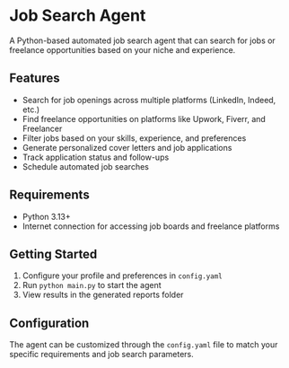 # Job Search Agent

A Python-based automated job search agent that can search for jobs or freelance opportunities based on your niche and experience.

## Features

- Search for job openings across multiple platforms (LinkedIn, Indeed, etc.)
- Find freelance opportunities on platforms like Upwork, Fiverr, and Freelancer
- Filter jobs based on your skills, experience, and preferences
- Generate personalized cover letters and job applications
- Track application status and follow-ups
- Schedule automated job searches

## Requirements

- Python 3.13+
- Internet connection for accessing job boards and freelance platforms

## Getting Started

1. Configure your profile and preferences in `config.yaml`
2. Run `python main.py` to start the agent
3. View results in the generated reports folder

## Configuration

The agent can be customized through the `config.yaml` file to match your specific requirements and job search parameters.